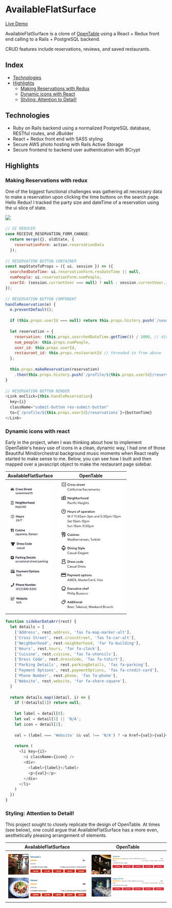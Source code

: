 # AvailableFlatSurface

[Live Demo](https://available-flat-surface.herokuapp.com/ "AvailableFlatSurface")

AvailableFlatSurface is a clone of [OpenTable](opentable.com "OpenTable") using a React + Redux front end calling to a Rails + PostgreSQL backend. 

CRUD features include reservations, reviews, and saved restaurants.

## Index

* [Technologies](https://github.com/MasonChinkin/availableFlatSurface/blob/master/README.md#Technologies)
* [Highlights](https://github.com/MasonChinkin/availableFlatSurface/blob/master/README.md#highlights)
  * [Making Reservations with Redux](https://github.com/MasonChinkin/availableFlatSurface/blob/master/README.md#Making-Reservations-with-redux)
  * [Dynamic icons with React](https://github.com/MasonChinkin/availableFlatSurface/blob/master/README.md#Dynamic-icons-with-react)
  * [Styling: Attention to Detail!](https://github.com/MasonChinkin/availableFlatSurface/blob/master/README.md#styling-attention-to-detail)

## Technologies

* Ruby on Rails backend using a normalized PostgreSQL database, RESTful routes, and JBuilder
* React + Redux front end with SASS styling
* Secure AWS photo hosting with Rails Active Storage
* Secure frontend to backend user authentication with BCrypt

## Highlights

### Making Reservations with redux

One of the biggest functional challenges was gathering all necessary data to make a reservation upon clicking the time buttons on the search page. Hello Redux! I tracked the party size and dateTime of a reservation using the ui slice of state.

![](/app/assets/images/readme/demo-min.gif?raw=true)

```javascript
// UI REDUCER
case RECEIVE_RESERVATION_FORM_CHANGE:
  return merge({}, oldState, {
    reservationForm: action.reservationData
  });

// RESERVATION BUTTON CONTAINER
const mapStateToProps = ({ ui, session }) => ({
  searchedDateTime: ui.reservationForm.resDateTime || null,
  numPeople: ui.reservationForm.numPeople,
  userId: (session.currentUser === null) ? null : session.currentUser.id,
});

// RESERVATION BUTTON COMPONENT
handleReservation(e) {
  e.preventDefault();

  if (this.props.userId === null) return this.props.history.push(`/search/signin`);

  let reservation = {
    reservation: (this.props.searchedDateTime.getTime()) / 1000, // divide by 1000 for rails
    num_people: this.props.numPeople,
    user_id: this.props.userId,
    restaurant_id: this.props.restaurantId // threaded in from above
  };

  this.props.makeReservation(reservation)
    .then(this.props.history.push(`/profile/${this.props.userId}/reservations`));
}

// RESERVATION BUTTON RENDER
<Link onClick={this.handleReservation}
  key={i}
  className="submit-button res-submit-button"
  to={`/profile/${this.props.userId}/reservations`}>{buttonTime}
</Link>
```

### Dynamic icons with react

Early in the project, when I was thinking about how to implement OpenTable's heavy use of icons in a clean, dynamic way, I had one of those Beautiful Mind/orchestral background music moments when React really started to make sense to me. Below, you can see how I built and then mapped over a javascript object to make the restaurant page sidebar.

AvailableFlatSurface            |  OpenTable
:-------------------------:|:-------------------------:
![](/app/assets/images/readme/myShowDetails.png?raw=true) | ![](/app/assets/images/readme/openTableShowDetails.png?raw=true)

```javascript
function sidebarDataArr(rest) {
  let details = [
    ['Address', rest.address, 'fas fa-map-marker-alt'],
    ['Cross Street', rest.crossStreet, 'fas fa-car-alt'],
    ['Neighborhood', rest.neighborhood, 'far fa-building'],
    ['Hours', rest.hours, 'far fa-clock'],
    ['Cuisine', rest.cuisine, 'fas fa-utensils'],
    ['Dress Code', rest.dressCode, 'fas fa-tshirt'],
    ['Parking Details', rest.parkingDetails, 'fas fa-parking'],
    ['Payment Options', rest.paymentOptions, 'fas fa-credit-card'],
    ['Phone Number', rest.phone, 'fas fa-phone'],
    ['Website', rest.website, 'far fa-share-square'],
  ]

  return details.map((detail, i) => {
    if (!details[1]) return null;

    let label = detail[0];
    let val = detail[1] || 'N/A';
    let icon = detail[2];

    val = (label === 'Website' && val !== 'N/A') ? <a href={val}>{val}</a> : val

    return (
      <li key={i}>
        <i className={icon} />
        <div>
          <label>{label}</label>
          <p>{val}</p>
        </div>
      </li>
    )
  })
}
```

### Styling: Attention to Detail!

This project sought to closely replicate the design of OpenTable. At times (see below), one could argue that AvailableFlatSurface has a more even, aesthetically pleasing arrangement of elements.

AvailableFlatSurface            |  OpenTable
:-------------------------:|:-------------------------:
![](/app/assets/images/readme/myListItem.png?raw=true) | ![](/app/assets/images/readme/openTableListItem.png?raw=true)
